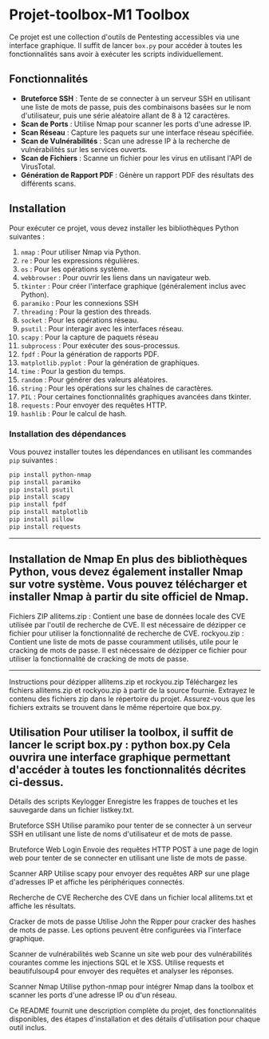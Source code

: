 # Projet-toolbox-M1 Toolbox 

Ce projet est une collection d'outils de Pentesting accessibles via une interface graphique. Il suffit de lancer `box.py` pour accéder à toutes les fonctionnalités sans avoir à exécuter les scripts individuellement.

## Fonctionnalités

- **Bruteforce SSH** : Tente de se connecter à un serveur SSH en utilisant une liste de mots de passe, puis des combinaisons basées sur le nom d'utilisateur, puis une série aléatoire allant de 8 à 12 caractères.
- **Scan de Ports** : Utilise Nmap pour scanner les ports d'une adresse IP.
- **Scan Réseau** : Capture les paquets sur une interface réseau spécifiée.
- **Scan de Vulnérabilités** : Scan une adresse IP à la recherche de vulnérabilités sur les services ouverts.
- **Scan de Fichiers** : Scanne un fichier pour les virus en utilisant l'API de VirusTotal.
- **Génération de Rapport PDF** : Génère un rapport PDF des résultats des différents scans.
  
## Installation

Pour exécuter ce projet, vous devez installer les bibliothèques Python suivantes :

1. `nmap` : Pour utiliser Nmap via Python.
2. `re` : Pour les expressions régulières.
3. `os` : Pour les opérations système.
4. `webbrowser` : Pour ouvrir les liens dans un navigateur web.
5. `tkinter` : Pour créer l'interface graphique (généralement inclus avec Python).
6. `paramiko` : Pour les connexions SSH
7. `threading` : Pour la gestion des threads.
8. `socket` : Pour les opérations réseau.
9. `psutil` :  Pour interagir avec les interfaces réseau.
10. `scapy` : Pour la capture de paquets réseau
11. `subprocess` : Pour exécuter des sous-processus.
12. `fpdf` : Pour la génération de rapports PDF.
13. `matplotlib.pyplot` : Pour la génération de graphiques.
14. `time` : Pour la gestion du temps.
15. `random` : Pour générer des valeurs aléatoires.
16. `string` : Pour les opérations sur les chaînes de caractères.
17. `PIL` : Pour certaines fonctionnalités graphiques avancées dans tkinter.
18. `requests` : Pour envoyer des requêtes HTTP.
19. `hashlib` : Pour le calcul de hash.


### Installation des dépendances

Vous pouvez installer toutes les dépendances en utilisant les commandes `pip` suivantes :

```bash
pip install python-nmap
pip install paramiko
pip install psutil
pip install scapy
pip install fpdf
pip install matplotlib
pip install pillow
pip install requests
```
-----------------------------------------------------------------------------------------------------------------------------------------------------------------------------
Installation de Nmap
En plus des bibliothèques Python, vous devez également installer Nmap sur votre système. Vous pouvez télécharger et installer Nmap à partir du site officiel de Nmap.
-----------------------------------------------------------------------------------------------------------------------------------------------------------------------------
Fichiers ZIP
allitems.zip : Contient une base de données locale des CVE utilisée par l'outil de recherche de CVE. Il est nécessaire de dézipper ce fichier pour utiliser la fonctionnalité de recherche de CVE.
rockyou.zip : Contient une liste de mots de passe couramment utilisés, utile pour le cracking de mots de passe. Il est nécessaire de dézipper ce fichier pour utiliser la fonctionnalité de cracking de mots de passe.

-----------------------------------------------------------------------------------------------------------------------------------------------------------------------------
Instructions pour dézipper allitems.zip et rockyou.zip
Téléchargez les fichiers allitems.zip et rockyou.zip à partir de la source fournie.
Extrayez le contenu des fichiers zip dans le répertoire du projet.
Assurez-vous que les fichiers extraits se trouvent dans le même répertoire que box.py.

Utilisation
Pour utiliser la toolbox, il suffit de lancer le script box.py :
python box.py
Cela ouvrira une interface graphique permettant d'accéder à toutes les fonctionnalités décrites ci-dessus.
-----------------------------------------------------------------------------------------------------------------------------------------------------------------------------
Détails des scripts
Keylogger
Enregistre les frappes de touches et les sauvegarde dans un fichier listkey.txt.

Bruteforce SSH
Utilise paramiko pour tenter de se connecter à un serveur SSH en utilisant une liste de noms d'utilisateur et de mots de passe.

Bruteforce Web Login
Envoie des requêtes HTTP POST à une page de login web pour tenter de se connecter en utilisant une liste de mots de passe.

Scanner ARP
Utilise scapy pour envoyer des requêtes ARP sur une plage d'adresses IP et affiche les périphériques connectés.

Recherche de CVE
Recherche des CVE dans un fichier local allitems.txt et affiche les résultats.

Cracker de mots de passe
Utilise John the Ripper pour cracker des hashes de mots de passe. Les options peuvent être configurées via l'interface graphique.

Scanner de vulnérabilités web
Scanne un site web pour des vulnérabilités courantes comme les injections SQL et le XSS. Utilise requests et beautifulsoup4 pour envoyer des requêtes et analyser les réponses.

Scanner Nmap
Utilise python-nmap pour intégrer Nmap dans la toolbox et scanner les ports d'une adresse IP ou d'un réseau.

Ce README fournit une description complète du projet, des fonctionnalités disponibles, des étapes d'installation et des détails d'utilisation pour chaque outil inclus.

